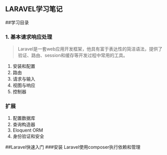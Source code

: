 LARAVEL学习笔记
----------
##学习目录
### 1. 基本请求响应处理

>Laravel是一套web应用开发框架，他具有富于表达性的简洁语法，提供了验证、路由、session和缓存等开发过程中常用的工具。

1. 安装和配置
2. 路由
3. 请求与输入
4. 视图与响应
5. 控制器
### 扩展
1. 配置数据库
2. 查询构造器
3. Eloquent ORM
4. 身份验证和安全

##Laravel快速入门
###安装
Laravel使用composer执行依赖和管理